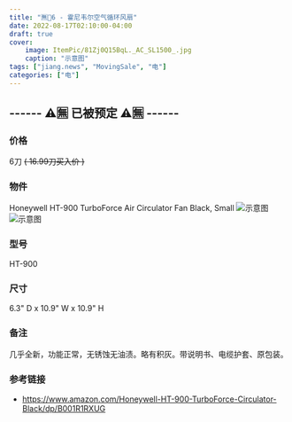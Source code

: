 ```yaml
---
title: "🈚🔪6 - 霍尼韦尔空气循环风扇"
date: 2022-08-17T02:10:00-04:00
draft: true
cover:
    image: ItemPic/81Zj0Q15BqL._AC_SL1500_.jpg
    caption: "示意图"
tags: ["jiang.news", "MovingSale", "电"]
categories: ["电"]
---
```


## ------ ⚠️🈚 已被预定 ⚠️🈚 ------

### 价格
6刀  ~~( 16.99刀买入价 )~~

### 物件
Honeywell HT-900 TurboForce Air Circulator Fan Black, Small
![示意图](../../ItemPic/81v71roKTmL._AC_SL1500_.jpg)
![示意图](../../ItemPic/81aKVkXiwIL._AC_SL1500_.jpg)

### 型号
HT-900

### 尺寸
6.3" D x 10.9" W x 10.9" H

### 备注
几乎全新，功能正常，无锈蚀无油渍。略有积灰。带说明书、电缆护套、原包装。

### 参考链接
- https://www.amazon.com/Honeywell-HT-900-TurboForce-Circulator-Black/dp/B001R1RXUG

